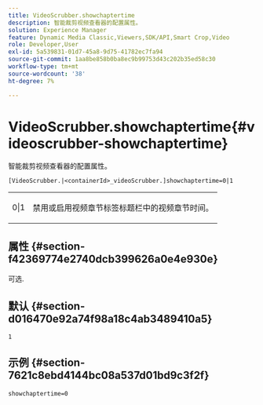 ```yaml
---
title: VideoScrubber.showchaptertime
description: 智能裁剪视频查看器的配置属性。
solution: Experience Manager
feature: Dynamic Media Classic,Viewers,SDK/API,Smart Crop,Video
role: Developer,User
exl-id: 5a539831-01d7-45a8-9d75-41782ec7fa94
source-git-commit: 1aa8be858b0ba8ec9b99753d43c202b35ed58c30
workflow-type: tm+mt
source-wordcount: '38'
ht-degree: 7%

---
```


# VideoScrubber.showchaptertime{#videoscrubber-showchaptertime}

智能裁剪视频查看器的配置属性。

`[VideoScrubber.|<containerId>_videoScrubber.]showchaptertime=0|1`

<table id="table_C616483932C2482CA9794DDD7313FD7C"> 
 <tbody> 
  <tr> 
   <td colname="col1"> <p> <span class="codeph"> 0|1</span> </p> </td> 
   <td colname="col2"> <p> 禁用或启用视频章节标签标题栏中的视频章节时间。 </p> </td> 
  </tr> 
 </tbody> 
</table>

## 属性 {#section-f42369774e2740dcb399626a0e4e930e}

可选.

## 默认 {#section-d016470e92a74f98a18c4ab3489410a5}

`1`

## 示例 {#section-7621c8ebd4144bc08a537d01bd9c3f2f}

```
showchaptertime=0
```
